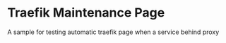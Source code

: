 # Traefik Maintenance Page

A sample for testing automatic traefik page when a service behind proxy
